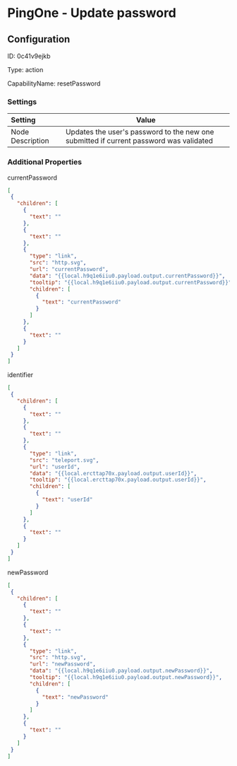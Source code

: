 # PingOne - Update password
## Configuration
ID:  0c41v9ejkb

Type: action 

CapabilityName: resetPassword

### Settings
| Setting | Value  |
| :------------------------ | ---------------------------------------- |
| Node Description | Updates the user&#39;s password to the new one submitted if current password was validated | }
 




### Additional Properties
currentPassword
 ```json 
[
  {
    "children": [
      {
        "text": ""
      },
      {
        "text": ""
      },
      {
        "type": "link",
        "src": "http.svg",
        "url": "currentPassword",
        "data": "{{local.h9q1e6iiu0.payload.output.currentPassword}}",
        "tooltip": "{{local.h9q1e6iiu0.payload.output.currentPassword}}",
        "children": [
          {
            "text": "currentPassword"
          }
        ]
      },
      {
        "text": ""
      }
    ]
  }
]
```


identifier
 ```json 
[
  {
    "children": [
      {
        "text": ""
      },
      {
        "text": ""
      },
      {
        "type": "link",
        "src": "teleport.svg",
        "url": "userId",
        "data": "{{local.ercttap70x.payload.output.userId}}",
        "tooltip": "{{local.ercttap70x.payload.output.userId}}",
        "children": [
          {
            "text": "userId"
          }
        ]
      },
      {
        "text": ""
      }
    ]
  }
]
```


newPassword
 ```json 
[
  {
    "children": [
      {
        "text": ""
      },
      {
        "text": ""
      },
      {
        "type": "link",
        "src": "http.svg",
        "url": "newPassword",
        "data": "{{local.h9q1e6iiu0.payload.output.newPassword}}",
        "tooltip": "{{local.h9q1e6iiu0.payload.output.newPassword}}",
        "children": [
          {
            "text": "newPassword"
          }
        ]
      },
      {
        "text": ""
      }
    ]
  }
]
```



